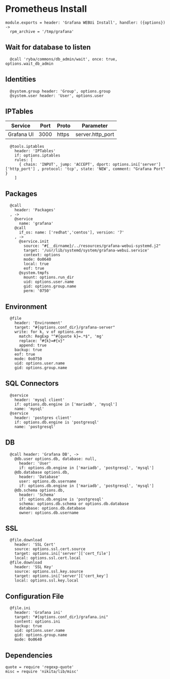 
# Prometheus Install

    module.exports = header: 'Grafana WEBUi Install', handler: ({options}) ->
      rpm_archive = '/tmp/grafana'

## Wait for database to listen

      @call 'ryba/commons/db_admin/wait', once: true, options.wait_db_admin

## Identities

      @system.group header: 'Group', options.group
      @system.user header: 'User', options.user

## IPTables

| Service    | Port  | Proto  | Parameter          |
|------------|-------|--------|--------------------|
| Grafana UI | 3000  | https  | server.http_port  |

      @tools.iptables
        header: 'IPTables'
        if: options.iptables
        rules: [
          { chain: 'INPUT', jump: 'ACCEPT', dport: options.ini['server']['http_port'] , protocol: 'tcp', state: 'NEW', comment: "Grafana Port" }
        ]

## Packages

      @call
        header: 'Packages'
      , ->
        @service
          name: 'grafana'
        @call
          if_os: name: ['redhat','centos'], version: '7'
        , ->
          @service.init
            source: "#{__dirname}/../resources/grafana-webui-systemd.j2"
            target: '/usr/lib/systemd/system/grafana-webui.service'
            context: options
            mode: 0o0640
            local: true
            eof: true
          @system.tmpfs
            mount: options.run_dir
            uid: options.user.name
            gid: options.group.name
            perm: '0750'

## Environment

      @file
        header: 'Environment'
        target: "#{options.conf_dir}/grafana-server"
        write: for k, v of options.env
          match: RegExp "^#{quote k}=.*$", 'mg'
          replace: "#{k}=#{v}"
          append: true
        backup: true
        eof: true
        mode: 0o0750
        uid: options.user.name
        gid: options.group.name

## SQL Connectors

      @service
        header: 'mysql client'
        if: options.db.engine in ['mariadb', 'mysql']
        name: 'mysql'
      @service
        header: 'postgres client'
        if: options.db.engine is 'postgresql'
        name: 'postgresql'

## DB

      @call header: 'Grafana DB', ->
        @db.user options.db, database: null,
          header: 'User'
          if: options.db.engine in ['mariadb', 'postgresql', 'mysql']
        @db.database options.db,
          header: 'Database'
          user: options.db.username
          if: options.db.engine in ['mariadb', 'postgresql', 'mysql']
        @db.schema options.db,
          header: 'Schema'
          if: options.db.engine is 'postgresql'
          schema: options.db.schema or options.db.database
          database: options.db.database
          owner: options.db.username

## SSL

      @file.download
        header: 'SSL Cert'
        source: options.ssl.cert.source
        target: options.ini['server']['cert_file']
        local: options.ssl.cert.local
      @file.download
        header: 'SSL Key'
        source: options.ssl.key.source
        target: options.ini['server']['cert_key']
        local: options.ssl.key.local

## Configuration File

      @file.ini
        header: 'Grafana ini'
        target: "#{options.conf_dir}/grafana.ini"
        content: options.ini
        backup: true
        uid: options.user.name
        gid: options.group.name
        mode: 0o0640

## Dependencies

    quote = require 'regexp-quote'
    misc = require 'nikita/lib/misc'
